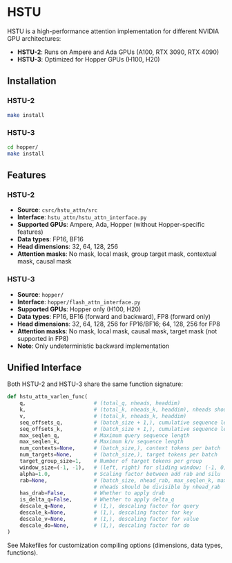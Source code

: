 # HSTU

HSTU is a high-performance attention implementation for different NVIDIA GPU architectures:
- **HSTU-2**: Runs on Ampere and Ada GPUs (A100, RTX 3090, RTX 4090)
- **HSTU-3**: Optimized for Hopper GPUs (H100, H20)

## Installation

### HSTU-2
```sh
make install
```

### HSTU-3
```sh
cd hopper/
make install
```

## Features

### HSTU-2
- **Source**: `csrc/hstu_attn/src`
- **Interface**: `hstu_attn/hstu_attn_interface.py`
- **Supported GPUs**: Ampere, Ada, Hopper (without Hopper-specific features)
- **Data types**: FP16, BF16
- **Head dimensions**: 32, 64, 128, 256
- **Attention masks**: No mask, local mask, group target mask, contextual mask, causal mask

### HSTU-3
- **Source**: `hopper/`
- **Interface**: `hopper/flash_attn_interface.py`
- **Supported GPUs**: Hopper only (H100, H20)
- **Data types**: FP16, BF16 (forward and backward), FP8 (forward only)
- **Head dimensions**: 32, 64, 128, 256 for FP16/BF16; 64, 128, 256 for FP8
- **Attention masks**: No mask, local mask, causal mask, target mask (not supported in FP8)
- **Note**: Only undeterministic backward implementation

## Unified Interface

Both HSTU-2 and HSTU-3 share the same function signature:

```python
def hstu_attn_varlen_func(
    q,                      # (total_q, nheads, headdim)
    k,                      # (total_k, nheads_k, headdim), nheads should be divisible by nhead_k
    v,                      # (total_k, nheads_k, headdim)
    seq_offsets_q,          # (batch_size + 1,), cumulative sequence lengths for q
    seq_offsets_k,          # (batch_size + 1,), cumulative sequence lengths for k/v
    max_seqlen_q,           # Maximum query sequence length
    max_seqlen_k,           # Maximum k/v sequence length
    num_contexts=None,      # (batch_size,), context tokens per batch
    num_targets=None,       # (batch_size,), target tokens per batch
    target_group_size=1,    # Number of target tokens per group
    window_size=(-1, -1),   # (left, right) for sliding window; (-1, 0) for causal
    alpha=1.0,              # Scaling factor between add rab and silu
    rab=None,               # (batch_size, nhead_rab, max_seqlen_k, max_seqlen_k), relative attention bias
                            # nheads should be divisible by nhead_rab
    has_drab=False,         # Whether to apply drab
    is_delta_q=False,       # Whether to apply delta_q
    descale_q=None,         # (1,), descaling factor for query
    descale_k=None,         # (1,), descaling factor for key
    descale_v=None,         # (1,), descaling factor for value
    descale_do=None,        # (1,), descaling factor for do
)
```

See Makefiles for customization compiling options (dimensions, data types, functions).